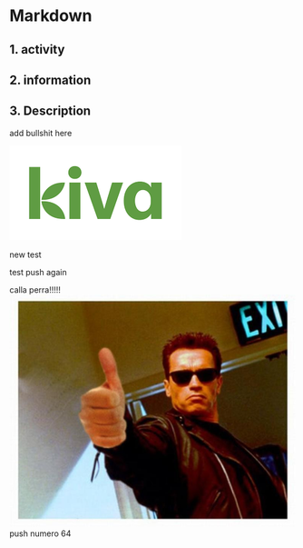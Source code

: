 

# **Markdown**
## 1. activity
## 2. information
## 3. Description

add bullshit here

![alt text](Logo_Kiva.png "Logo Title Text 1")

new test

test push again






calla perra!!!!!
![asi se hace](https://github.com/rolopez21/Markdown/blob/master/arnold.jpg?raw=true)
push numero 64